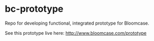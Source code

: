 bc-prototype
============

Repo for developing functional, integrated prototype for Bloomcase.

See this prototype live here: http://www.bloomcase.com/prototype
